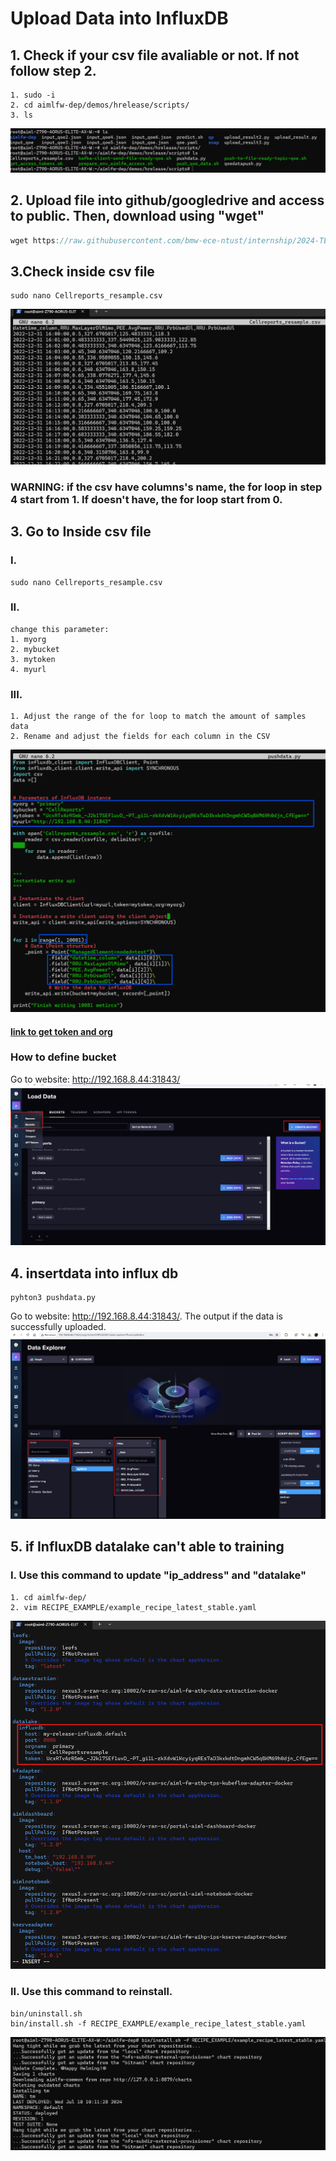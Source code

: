 # Upload Data into InfluxDB
## 1. Check if your csv file avaliable or not. If not follow step 2.
```Javasrcipt
1. sudo -i
2. cd aimlfw-dep/demos/hrelease/scripts/
3. ls
```
![alt text](image.png)

## 2. Upload file into github/googledrive and access to public. Then, download using "wget"
```Javascript
wget https://raw.githubusercontent.com/bmw-ece-ntust/internship/2024-TEEP-17-Satwika/jupyternotebook/dataset/CellReports_resample.csv -O Cellreports_resample.csv
```
## 3.Check inside csv file
```
sudo nano Cellreports_resample.csv
```
![alt text](image-1.png)
### WARNING: if the csv have columns's name, the for loop in **step 4**  start from 1. If doesn't have, the for loop start from 0.
## 3. Go to Inside csv file
### I.
```
sudo nano Cellreports_resample.csv
```
### II.
```
change this parameter:
1. myorg
2. mybucket
3. mytoken
4. myurl
```
### III.
```
1. Adjust the range of the for loop to match the amount of samples data
2. Rename and adjust the fields for each column in the CSV
```
![alt text](image-2.png)

#### [link to get token  and org](https://github.com/bmw-ece-ntust/internship/blob/2024-TEEP-17-Satwika/vscode%20notes/notes%20AIMLF%20Server/Guide%20of%20AIMLFW%20Server.md#4-find-username-and-token)

### How to define bucket
Go to website: http://192.168.8.44:31843/
![alt text](image-3.png)

## 4. insertdata into influx db
```
pyhton3 pushdata.py
```
Go to website: http://192.168.8.44:31843/. The output if the data is successfully uploaded.
![alt text](image-4.png)

## 5. if InfluxDB datalake can't able to training
### I. Use this command to update "ip_address" and "datalake"
```
1. cd aimlfw-dep/
2. vim RECIPE_EXAMPLE/example_recipe_latest_stable.yaml
```
![alt text](image-6.png)

### II. Use this command to reinstall.
```
bin/uninstall.sh
bin/install.sh -f RECIPE_EXAMPLE/example_recipe_latest_stable.yaml
```
![alt text](image-5.png)